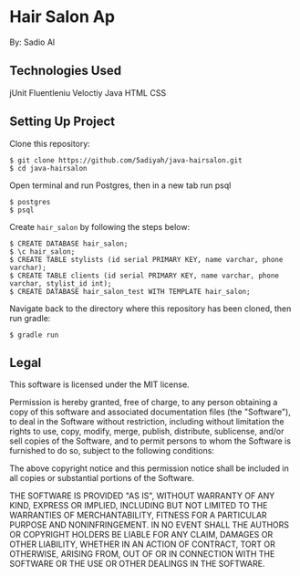 # Hair Salon Ap
By: Sadio Al

## Technologies Used

jUnit
Fluentleniu
Veloctiy
Java
HTML
CSS

## Setting Up Project

Clone this repository:

```
$ git clone https://github.com/5adiyah/java-hairsalon.git
$ cd java-hairsalon
```

Open terminal and run Postgres, then in a new tab run psql
```
$ postgres
$ psql
```

Create `hair_salon` by following the steps below:
```
$ CREATE DATABASE hair_salon;
$ \c hair_salon;
$ CREATE TABLE stylists (id serial PRIMARY KEY, name varchar, phone varchar);
$ CREATE TABLE clients (id serial PRIMARY KEY, name varchar, phone varchar, stylist_id int);
$ CREATE DATABASE hair_salon_test WITH TEMPLATE hair_salon;
```

Navigate back to the directory where this repository has been cloned, then run gradle:
```
$ gradle run
```

## Legal

This software is licensed under the MIT license.

Permission is hereby granted, free of charge, to any person obtaining a copy
of this software and associated documentation files (the "Software"), to deal
in the Software without restriction, including without limitation the rights
to use, copy, modify, merge, publish, distribute, sublicense, and/or sell
copies of the Software, and to permit persons to whom the Software is
furnished to do so, subject to the following conditions:

The above copyright notice and this permission notice shall be included in
all copies or substantial portions of the Software.

THE SOFTWARE IS PROVIDED "AS IS", WITHOUT WARRANTY OF ANY KIND, EXPRESS OR
IMPLIED, INCLUDING BUT NOT LIMITED TO THE WARRANTIES OF MERCHANTABILITY,
FITNESS FOR A PARTICULAR PURPOSE AND NONINFRINGEMENT. IN NO EVENT SHALL THE
AUTHORS OR COPYRIGHT HOLDERS BE LIABLE FOR ANY CLAIM, DAMAGES OR OTHER
LIABILITY, WHETHER IN AN ACTION OF CONTRACT, TORT OR OTHERWISE, ARISING FROM,
OUT OF OR IN CONNECTION WITH THE SOFTWARE OR THE USE OR OTHER DEALINGS IN
THE SOFTWARE.
